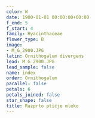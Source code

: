 ```yaml
---
color: W
date: 1900-01-01 00:00:00+00:00
f_end: 5
f_start: 4
family: Hyacinthaceae
flower_type: B
image:
- M_G_2900.JPG
latin: Ornithogalum divergens
lead: M_G_2900.JPG
lead_sample: false
name: index
order: Ornithogalum
parallel: false
petals: 6
petals_joined: false
star_shape: false
title: Razprto ptičje mleko
---
```


